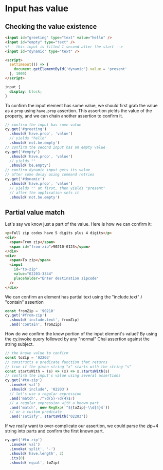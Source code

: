 # Input has value

## Checking the value existence

<!-- fiddle Input element has some value -->

```html
<input id="greeting" type="text" value="hello" />
<input id="empty" type="text" />
<!-- this input is filled 1 second after the start -->
<input id="dynamic" type="text" />
```

```html hide
<script>
  setTimeout(() => {
    document.getElementById('dynamic').value = 'present'
  }, 1000)
</script>
```

```css hide
input {
  display: block;
}
```

To confirm the input element has some value, we should first grab the value as a `prop` using `have.prop` assertion. This assertion yields the value of the property, and we can chain another assertion to confirm it.

```js
// confirm the input has some value
cy.get('#greeting')
  .should('have.prop', 'value')
  // yields "hello"
  .should('not.be.empty')
// confirm the second input has an empty value
cy.get('#empty')
  .should('have.prop', 'value')
  // yields ""
  .should('be.empty')
// confirm dynamic input gets its value
// after some delay using command retries
cy.get('#dynamic')
  .should('have.prop', 'value')
  // yields "" at first, then yields "present"
  // after the application sets it
  .should('not.be.empty')
```

<!-- fiddle-end -->

## Partial value match

Let's say we know just a part of the value. Here is how we can confirm it:

<!-- fiddle Partial value match -->

```html
<p>Full zip codes have 5 digits plus 4 digits</p>
<div>
  <span>From zip</span>
  <span id="from-zip">90210-0123</span>
</div>
<div>
  <span>To zip</span>
  <input
    id="to-zip"
    value="02203-3344"
    placeholder="Enter destination zipcode"
  />
</div>
```

We can confirm an element has partial text using the "include.text" / "contain" assertion

```js hide
const fromZip = '90210'
cy.get('#from-zip')
  .should('include.text', fromZip)
  .and('contain', fromZip)
```

How do we confirm the know portion of the input element's value? By using the [cy.invoke](https://on.cypress.io/invoke) query followed by any "normal" Chai assertion against the string subject.

```js hide
// the known value to confirm
const toZip = '02203'
// constructs a predicate function that returns
// true if the given string "x" starts with the string "s"
const startsWith = (s) => (x) => x.startsWith(s)
// confirm the input's value using several assertions
cy.get('#to-zip')
  .invoke('val')
  .should('include', '02203')
  // let's use a regular expression
  .and('match', /^\d{5}-\d{4}$/)
  // a regular expression with a known part
  .and('match', new RegExp(`^${toZip}-\\d{4}$`))
  // or a custom predicate
  .and('satisfy', startsWith('02203'))
```

If we really want to over-complicate our assertion, we could parse the zip+4 string into parts and confirm the first known part.

```js hide
cy.get('#to-zip')
  .invoke('val')
  .invoke('split', '-')
  .should('have.length', 2)
  .its(0)
  .should('equal', toZip)
```

<!-- fiddle-end -->
